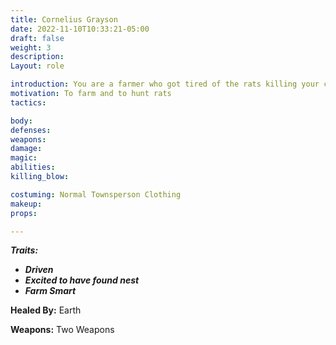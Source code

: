 ```yaml
---
title: Cornelius Grayson
date: 2022-11-10T10:33:21-05:00
draft: false
weight: 3
description: 
Layout: role

introduction: You are a farmer who got tired of the rats killing your chickens and eating your grain, so in your spare time, you hunt them for the bounty. It's not easy work, but it pays, and you are ridding the area of the rat scourge.
motivation: To farm and to hunt rats
tactics: 

body:
defenses: 
weapons: 
damage:
magic: 
abilities:
killing_blow: 

costuming: Normal Townsperson Clothing
makeup:
props: 

---
```


***Traits:***

- ***Driven***
- ***Excited to have found nest***
- ***Farm Smart***

**Healed By:** Earth

**Weapons:** Two Weapons